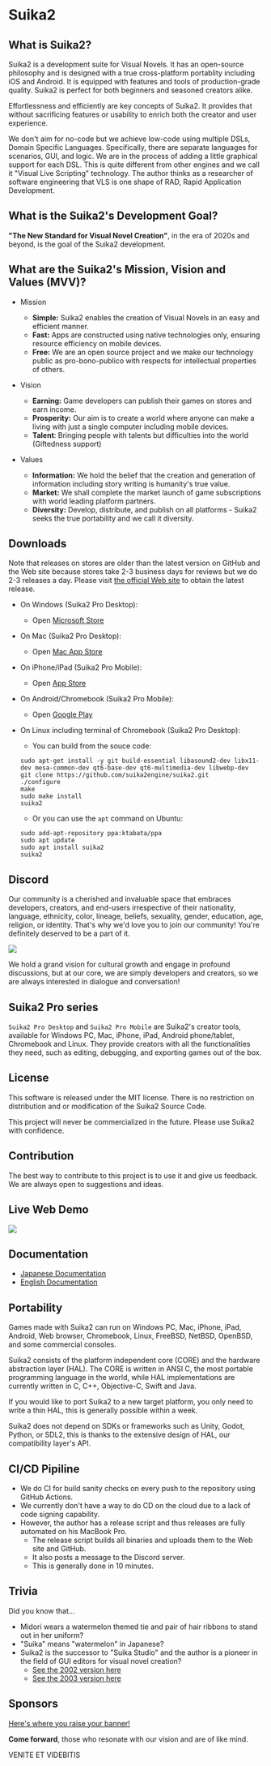 Suika2
======

## What is Suika2?

Suika2 is a development suite for Visual Novels.
It has an open-source philosophy and is designed with a true cross-platform portablity including iOS and Android.
It is equipped with features and tools of production-grade quality.
Suika2 is perfect for both beginners and seasoned creators alike.

Effortlessness and efficiently are key concepts of Suika2.
It provides that without sacrificing features or usability to enrich both the creator and user experience.

We don't aim for no-code but we achieve low-code using multiple DSLs, Domain Specific Languages.
Specifically, there are separate languages for scenarios, GUI, and logic.
We are in the process of adding a little graphical support for each DSL.
This is quite different from other engines and we call it "Visual Live Scripting" technology.
The author thinks as a researcher of software engineering that VLS is one shape of RAD, Rapid Application Development.

## What is the Suika2's Development Goal?

**"The New Standard for Visual Novel Creation"**, in the era of 2020s and beyond, is the goal of the Suika2 development.

## What are the Suika2's Mission, Vision and Values (MVV)?

* Mission
  * **Simple:** Suika2 enables the creation of Visual Novels in an easy and efficient manner.
  * **Fast:** Apps are constructed using native technologies only, ensuring resource efficiency on mobile devices.
  * **Free:** We are an open source project and we make our technology public as pro-bono-publico with respects for intellectual properties of others.

* Vision
  * **Earning:** Game developers can publish their games on stores and earn income.
  * **Prosperity:** Our aim is to create a world where anyone can make a living with just a single computer including mobile devices.
  * **Talent**: Bringing people with talents but difficulties into the world (Giftedness support)
* Values
  * **Information:** We hold the belief that the creation and generation of information including story writing is humanity's true value.
  * **Market:** We shall complete the market launch of game subscriptions with world leading platform partners.
  * **Diversity:** Develop, distribute, and publish on all platforms - Suika2 seeks the true portability and we call it diversity.

## Downloads

Note that releases on stores are older than the latest version on GitHub and the Web site because stores take 2-3 business days for reviews but we do 2-3 releases a day.
Please visit [the official Web site](https://suika2.com/en/dl/) to obtain the latest release.

* On Windows (Suika2 Pro Desktop):
  * Open [Microsoft Store](https://apps.microsoft.com/detail/XP99CQV05PR79W)

* On Mac (Suika2 Pro Desktop):
  * Open [Mac App Store](https://apps.apple.com/us/app/suika2-pro-desktop/id6474658254)

* On iPhone/iPad (Suika2 Pro Mobile):
  * Open [App Store](https://apps.apple.com/us/app/suika2-pro-mobile/id6474521680)

* On Android/Chromebook (Suika2 Pro Mobile):
  * Open [Google Play](https://play.google.com/store/apps/details?id=jp.luxion.suikapro)

* On Linux including terminal of Chromebook (Suika2 Pro Desktop):
  * You can build from the souce code:
  ```
  sudo apt-get install -y git build-essential libasound2-dev libx11-dev mesa-common-dev qt6-base-dev qt6-multimedia-dev libwebp-dev
  git clone https://github.com/suika2engine/suika2.git
  ./configure
  make
  sudo make install
  suika2
  ```
  * Or you can use the `apt` command on Ubuntu:
  ```
  sudo add-apt-repository ppa:ktabata/ppa
  sudo apt update
  sudo apt install suika2
  suika2
  ```

## Discord

Our community is a cherished and invaluable space that embraces developers, creators, and end-users irrespective of their nationality, language, ethnicity, color, lineage, beliefs, sexuality, gender, education, age, religion, or identity.
That's why we'd love you to join our community!
You're definitely deserved to be a part of it.

<a href="https://discord.gg/ZmvXxE8GFg"><img src="https://discordapp.com/api/guilds/986623112617541677/widget.png?style=banner1"></a>

We hold a grand vision for cultural growth and engage in profound discussions, but at our core, we are simply developers and creators, so we are always interested in dialogue and conversation!

## Suika2 Pro series

`Suika2 Pro Desktop` and `Suika2 Pro Mobile` are Suika2's creator tools, available for Windows PC, Mac, iPhone, iPad, Android phone/tablet, Chromebook and Linux.
They provide creators with all the functionalities they need, such as editing, debugging, and exporting games out of the box.

## License

This software is released under the MIT license.
There is no restriction on distribution and or modification of the Suika2 Source Code.

This project will never be commercialized in the future. Please use Suika2 with confidence.

## Contribution

The best way to contribute to this project is to use it and give us feedback.
We are always open to suggestions and ideas.

## Live Web Demo

<a href="https://suika2.com/run/sample/"><img src="https://github.com/suika2engine/suika2/raw/master/.doc/screenshot.jpg"></a>

## Documentation

* [Japanese Documentation](https://suika2.com/wiki/?%E3%83%89%E3%82%AD%E3%83%A5%E3%83%A1%E3%83%B3%E3%83%88)
* [English Documentation](https://suika2.com/en/doc/)

## Portability

Games made with Suika2 can run on Windows PC, Mac, iPhone, iPad, Android, Web browser, Chromebook, Linux, FreeBSD, NetBSD, OpenBSD, and some commercial consoles.

Suika2 consists of the platform independent core (CORE) and the hardware abstraction layer (HAL).
The CORE is written in ANSI C, the most portable programming language in the world, while HAL implementations are currently written in C, C++, Objective-C, Swift and Java.

If you would like to port Suika2 to a new target platform, you only need to write a thin HAL, this is generally possible within a week.

Suika2 does not depend on SDKs or frameworks such as Unity, Godot, Python, or SDL2, this is thanks to the extensive design of HAL, our compatibility layer's API.

## CI/CD Pipiline

* We do CI for build sanity checks on every push to the repository using GitHub Actions.
* We currently don't have a way to do CD on the cloud due to a lack of code signing capability.
* However, the author has a release script and thus releases are fully automated on his MacBook Pro.
  * The release script builds all binaries and uploads them to the Web site and GitHub.
  * It also posts a message to the Discord server.
  * This is generally done in 10 minutes.

## Trivia

Did you know that...

* Midori wears a watermelon themed tie and pair of hair ribbons to stand out in her uniform?
* "Suika" means "watermelon" in Japanese?
* Suika2 is the successor to "Suika Studio" and the author is a pioneer in the field of GUI editors for visual novel creation?
  * [See the 2002 version here](https://github.com/ktabata/suika-studio-2002-gpl)
  * [See the 2003 version here](https://github.com/ktabata/suika-studio-2003-gpl)

## Sponsors

[Here's where you raise your banner!](https://github.com/ktabata/suika2/raw/master/FUND.md)

**Come forward**, those who resonate with our vision and are of like mind.

VENITE ET VIDEBITIS
